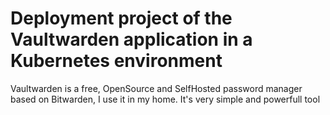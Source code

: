 # Deployment project of the Vaultwarden application in a Kubernetes environment
Vaultwarden is a free, OpenSource and SelfHosted password manager based on Bitwarden, I use it in my home. It's very simple and powerfull tool

